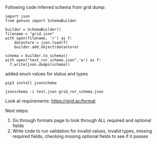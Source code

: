 Following code inferred schema from grid dump:
```
import json
from genson import SchemaBuilder

builder = SchemaBuilder()
filename = "grid.json"
with open(filename, 'r') as f:
    datastore = json.load(f)
    builder.add_object(datastore)

schema = builder.to_schema()
with open("test_ror_schema.json",'w') as f:
  f.write(json.dumps(schema))
  ```
 
added enum values for status and types


`pip3 install jsonschema`

`jsonschema -i test.json grid_ror_schema.json`

Look at requirements: https://grid.ac/format

Next steps:

1. Go through formats page to look through ALL required and optional fields
2. Write code to run validation for invalid values, invalid types, missing required fields, checking missing optional fields to see if it passes
